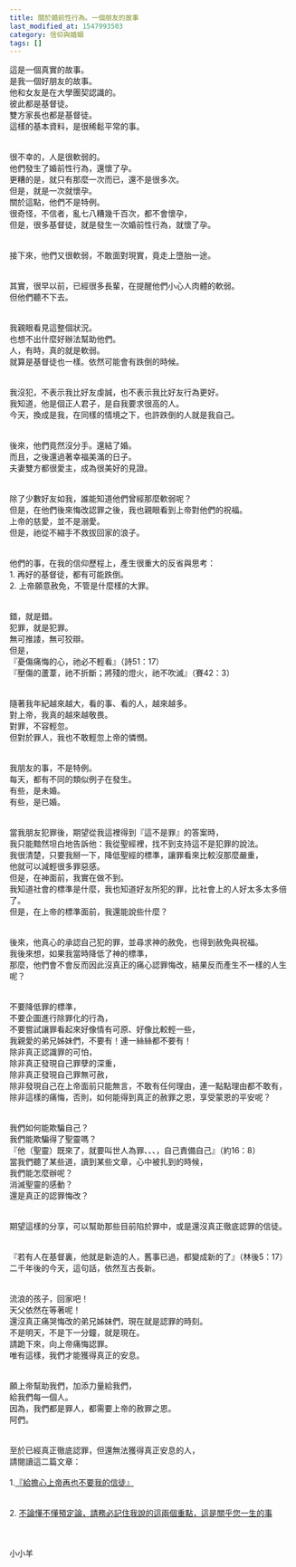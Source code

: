 ```yaml
---
title: 關於婚前性行為。一個朋友的故事
last_modified_at: 1547993503
category: 信仰與婚姻
tags: []
---
```


<p>這是一個真實的故事。<br/>是我一個好朋友的故事。<br/><!--more--> 他和女友是在大學團契認識的。<br/>彼此都是基督徒。<br/>雙方家長也都是基督徒。<br/>這樣的基本資料，是很稀鬆平常的事。<br/><br/><br/>很不幸的，人是很軟弱的。<br/>他們發生了婚前性行為，還懷了孕。<br/>更糟的是，就只有那麼一次而已，還不是很多次。<br/>但是，就是一次就懷孕。<br/>關於這點，他們不是特例。<br/>很奇怪，不信者，亂七八糟幾千百次，都不會懷孕，<br/>但是，很多基督徒，就是發生一次婚前性行為，就懷了孕。<br/><br/><br/>接下來，他們又很軟弱，不敢面對現實，竟走上墮胎一途。<br/><br/><br/>其實，很早以前，已經很多長輩，在提醒他們小心人肉體的軟弱。<br/>但他們聽不下去。<br/><br/><br/>我親眼看見這整個狀況。<br/>也想不出什麼好辦法幫助他們。<br/>人，有時，真的就是軟弱。<br/>就算是基督徒也一樣。依然可能會有跌倒的時候。<br/><br/><br/>我沒犯，不表示我比好友虔誠，也不表示我比好友行為更好。<br/>我知道，他是個正人君子，是自我要求很高的人。<br/>今天，換成是我，在同樣的情境之下，也許跌倒的人就是我自己。<br/><br/><br/>後來，他們竟然沒分手。還結了婚。<br/>而且，之後還過著幸福美滿的日子。<br/>夫妻雙方都很愛主，成為很美好的見證。<br/><br/><br/>除了少數好友如我，誰能知道他們曾經那麼軟弱呢？<br/>但是，在他們後來悔改認罪之後，我也親眼看到上帝對他們的祝福。<br/>上帝的慈愛，並不是溺愛。<br/>但是，祂從不縮手不救拔回家的浪子。<br/><br/><br/>他們的事，在我的信仰歷程上，產生很重大的反省與思考：<br/>1. 再好的基督徒，都有可能跌倒。<br/>2. 上帝願意赦免，不管是什麼樣的大罪。<br/><br/><br/>錯，就是錯。<br/>犯罪，就是犯罪。<br/>無可推諉，無可狡辯。<br/>但是，<br/>『憂傷痛悔的心，祂必不輕看』（詩51：17）<br/>『壓傷的蘆葦，祂不折斷；將殘的燈火，祂不吹滅』（賽42：3）<br/><br/><br/>隨著我年紀越來越大，看的事、看的人，越來越多。<br/>對上帝，我真的越來越敬畏。<br/>對罪，不容輕忽。<br/>但對於罪人，我也不敢輕忽上帝的憐憫。<br/><br/><br/>我朋友的事，不是特例。<br/>每天，都有不同的類似例子在發生。<br/>有些，是未婚。<br/>有些，是已婚。<br/><br/><br/>當我朋友犯罪後，期望從我這裡得到『這不是罪』的答案時，<br/>我只能黯然坦白地告訴他：我從聖經裡，找不到支持這不是犯罪的說法。<br/>我很清楚，只要我掰一下，降低聖經的標準，讓罪看來比較沒那麼嚴重，<br/>他就可以減輕很多罪惡感。<br/>但是，在神面前，我實在做不到。<br/>我知道社會的標準是什麼，我也知道好友所犯的罪，比社會上的人好太多太多倍了。<br/>但是，在上帝的標準面前，我還能說些什麼？<br/><br/><br/>後來，他真心的承認自己犯的罪，並尋求神的赦免，也得到赦免與祝福。<br/>我後來想，如果我當時降低了神的標準，<br/>那麼，他們會不會反而因此沒真正的痛心認罪悔改，結果反而產生不一樣的人生呢？<br/><br/><br/>不要降低罪的標準，<br/>不要企圖進行除罪化的行為，<br/>不要嘗試讓罪看起來好像情有可原、好像比較輕一些，<br/>我親愛的弟兄姊妹們，不要有！連一絲絲都不要有！<br/>除非真正認識罪的可怕，<br/>除非真正發現自己罪孽的深重，<br/>除非真正發現自己罪無可赦，<br/>除非發現自己在上帝面前只能無言，不敢有任何理由，連一點點理由都不敢有，<br/>除非這樣的痛悔，否則，如何能得到真正的赦罪之恩，享受蒙恩的平安呢？<br/><br/><br/>我們如何能欺騙自己？<br/>我們能欺騙得了聖靈嗎？<br/>『他（聖靈）既來了，就要叫世人為罪、、、，自己責備自己』（約16：8）<br/>當我們聽了某些道，讀到某些文章，心中被扎到的時候，<br/>我們能怎麼辦呢？<br/>消滅聖靈的感動？<br/>還是真正的認罪悔改？<br/><br/><br/>期望這樣的分享，可以幫助那些目前陷於罪中，或是還沒真正徹底認罪的信徒。<br/><br/><br/>『若有人在基督裏，他就是新造的人，舊事已過，都變成新的了』（林後5：17）<br/>二千年後的今天，這句話，依然亙古長新。<br/><br/><br/>流浪的孩子，回家吧！<br/>天父依然在等著呢！<br/>還沒真正痛哭悔改的弟兄姊妹們，現在就是認罪的時刻。<br/>不是明天，不是下一分鐘，就是現在。<br/>請跪下來，向上帝痛悔認罪。<br/>唯有這樣，我們才能獲得真正的安息。<br/><br/><br/>願上帝幫助我們，加添力量給我們，<br/>給我們每一個人。<br/>因為，我們都是罪人，都需要上帝的赦罪之恩。<br/>阿們。<br/><br/><br/>至於已經真正徹底認罪，但還無法獲得真正安息的人，<br/>請閱讀這二篇文章：<br/><br/>1.<a href="/posts/269191256" target="_blank">『給擔心上帝再也不要我的信徒』</a><br/><br/><br/>2. <a href="/posts/269191248" target="_blank">不論懂不懂預定論，請務必記住我說的這兩個重點，這是關乎您一生的事</a><br/><br/><br/><br/>小小羊<br/></p><p> </p><br/><br/><br/>
